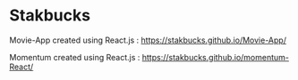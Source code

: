 <h1>Stakbucks</h1>

Movie-App created using React.js : https://stakbucks.github.io/Movie-App/

Momentum created using React.js : https://stakbucks.github.io/momentum-React/
